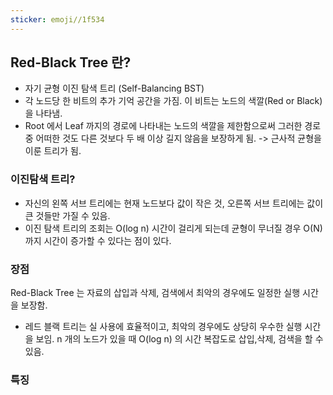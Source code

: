 ```yaml
---
sticker: emoji//1f534
---
```

## Red-Black Tree 란?
* 자기 균형 이진 탐색 트리 (Self-Balancing BST)
* 각 노드당 한 비트의 추가 기억 공간을 가짐. 이 비트는 노드의 색깔(Red or Black) 을 나타냄.
* Root 에서 Leaf 까지의 경로에 나타내는 노드의 색깔을 제한함으로써 그러한 경로 중 어떠한 것도 다른 것보다 두 배 이상 길지 않음을 보장하게 됨. -> 근사적 균형을 이룬 트리가 됨.

### 이진탐색 트리?
* 자신의 왼쪽 서브 트리에는 현재 노드보다 값이 작은 것, 오른쪽 서브 트리에는 값이 큰 것들만 가질 수 있음.
* 이진 탐색 트리의 조회는 O(log n) 시간이 걸리게 되는데 균형이 무너질 경우 O(N) 까지 시간이 증가할 수 있다는 점이 있다.

### 장점
Red-Black Tree 는 자료의 삽입과 삭제, 검색에서 최악의 경우에도 일정한 실행 시간을 보장함.
* 레드 블랙 트리는 실 사용에 효율적이고, 최악의 경우에도 상당히 우수한 실행 시간을 보임. n 개의 노드가 있을 때 O(log n) 의 시간 복잡도로 삽입,삭제, 검색을 할 수 있음.

### 특징
